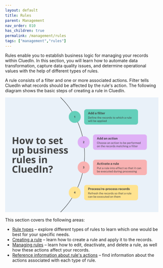 ```yaml
---
layout: default
title: Rules
parent: Management
nav_order: 010
has_children: true
permalink: /management/rules
tags: ["management","rules"]
---
```


Rules enable you to establish business logic for managing your records within CluedIn. In this section, you will learn how to automate data transformation, capture data quality issues, and determine operational values with the help of different types of rules.

A rule consists of a filter and one or more associated actions. Filter tells CluedIn what records should be affected by the rule's action. The following diagram shows the basic steps of creating a rule in CluedIn.

![rules-1.png](../../assets/images/management/rules/rules-1.png)

This section covers the following areas:

- [Rule types](/management/rules/rule-types) – explore different types of rules to learn which one would be best for your specific needs.
- [Creating a rule](/management/rules/create-rule) – learn how to create a rule and apply it to the records.
- [Managing rules](/management/rules/manage-rules) – learn how to edit, deactivate, and delete a rule, as well how these actions affect your records.
- [Reference information about rule's actions](/management/rules/rules-reference) – find information about the actions associated with each type of rule.

